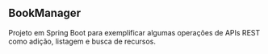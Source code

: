 ## BookManager

Projeto em Spring Boot para exemplificar algumas operações de APIs REST como adição, listagem e busca de recursos.
